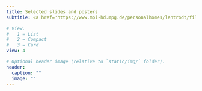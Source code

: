 ```yaml
---
title: Selected slides and posters
subtitle: <a href='https://www.mpi-hd.mpg.de/personalhomes/lentrodt/files/cv.pdf'>Full presentation list see CV</a>

# View.
#   1 = List
#   2 = Compact
#   3 = Card
view: 4

# Optional header image (relative to `static/img/` folder).
header:
  caption: ""
  image: ""
---
```

